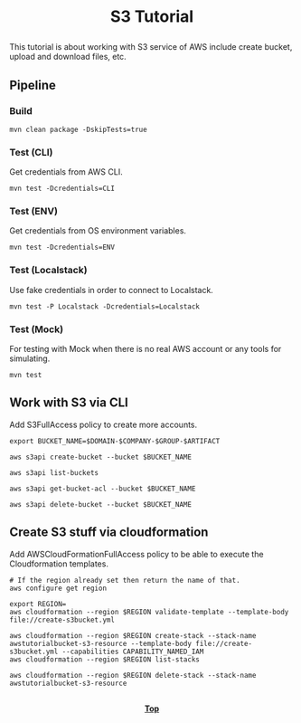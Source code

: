 # <p align="center">S3 Tutorial</p>

This tutorial is about working with S3 service of AWS include create bucket, upload and download files, etc.

## Pipeline

### Build

```shell
mvn clean package -DskipTests=true
```

### Test (CLI)

Get credentials from AWS CLI.

```shell
mvn test -Dcredentials=CLI
``` 

### Test (ENV)

Get credentials from OS environment variables.

```shell
mvn test -Dcredentials=ENV
``` 

### Test (Localstack)

Use fake credentials in order to connect to Localstack.

```shell
mvn test -P Localstack -Dcredentials=Localstack
``` 

### Test (Mock)

For testing with Mock when there is no real AWS account or any tools for simulating.

```shell
mvn test
```

## Work with S3 via CLI

Add S3FullAccess policy to create more accounts.

```shell
export BUCKET_NAME=$DOMAIN-$COMPANY-$GROUP-$ARTIFACT
```

```shell
aws s3api create-bucket --bucket $BUCKET_NAME
```

```shell
aws s3api list-buckets
```

```shell
aws s3api get-bucket-acl --bucket $BUCKET_NAME
```

```shell
aws s3api delete-bucket --bucket $BUCKET_NAME
```

## Create S3 stuff via cloudformation

Add AWSCloudFormationFullAccess policy to be able to execute the Cloudformation templates.

```shell
# If the region already set then return the name of that.
aws configure get region
```

```shell
export REGION=
aws cloudformation --region $REGION validate-template --template-body file://create-s3bucket.yml

aws cloudformation --region $REGION create-stack --stack-name awstutorialbucket-s3-resource --template-body file://create-s3bucket.yml --capabilities CAPABILITY_NAMED_IAM
aws cloudformation --region $REGION list-stacks

aws cloudformation --region $REGION delete-stack --stack-name awstutorialbucket-s3-resource
```

##

**<p align="center"> [Top](#s3-tutorial) </p>**
